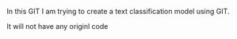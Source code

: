 In this GIT I am trying to create a text classification model using GIT.

It will not have any originl code